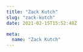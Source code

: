 ```yaml
---
title: "Zack Kutch"
slug: "zack-kutch"
date: 2021-02-15T15:52:48Z

meta:
  name: "Zack Kutch"
---
```


